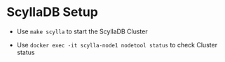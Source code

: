# ScyllaDB Setup

* Use ```make scylla``` to start the ScyllaDB Cluster

* Use ```docker exec -it scylla-node1 nodetool status``` to check Cluster status